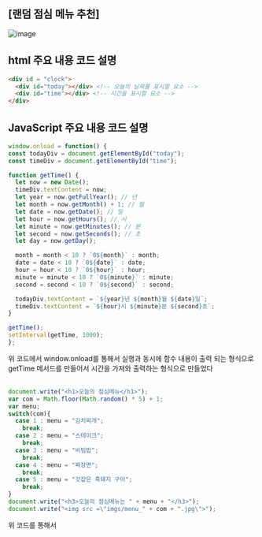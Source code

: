 ## [랜덤 점심 메뉴 추천]
![image](https://github.com/Qnd1101/lunch_menu_recommend/assets/107795830/7032f45c-1e73-4d21-a299-9af7d884b51c)

## html 주요 내용 코드 설명
```html
<div id = "clock">
  <div id="today"></div> <!-- 오늘의 날짜를 표시할 요소 -->
  <div id="time"></div> <!-- 시간을 표시할 요소 -->
</div>
```

## JavaScript 주요 내용 코드 설명
```javascript
window.onload = function() {
const todayDiv = document.getElementById("today");
const timeDiv = document.getElementById("time");

function getTime() {
  let now = new Date();
  timeDiv.textContent = now;
  let year = now.getFullYear(); // 년
  let month = now.getMonth() + 1; // 월
  let date = now.getDate(); // 일
  let hour = now.getHours(); // 시
  let minute = now.getMinutes(); // 분
  let second = now.getSeconds(); // 초
  let day = now.getDay();

  month = month < 10 ? `0${month}` : month;
  date = date < 10 ? `0${date}` : date;
  hour = hour < 10 ? `0${hour}` : hour;
  minute = minute < 10 ? `0${minute}` : minute;
  second = second < 10 ? `0${second}` : second;

  todayDiv.textContent = `${year}년 ${month}월 ${date}일`;
  timeDiv.textContent = `${hour}시 ${minute}분 ${second}초`;
}

getTime();
setInterval(getTime, 1000);
};
```
위 코드에서 window.onload를 통해서 실행과 동시에 함수 내용이 출력 되는 형식으로 <br>
getTime 메서드를 만들어서 시간을 가져와 출력하는 형식으로 만들었다
<br><br>
```javascript
document.write("<h1>오늘의 점심메뉴</h1>");
var com = Math.floor(Math.random() * 5) + 1;
var menu;
switch(com){
  case 1 : menu = "김치찌개";
    break;
  case 2 : menu = "스테이크";
    break;
  case 3 : menu = "비빔밥";
    break;
  case 4 : menu = "짜장면";
    break;
  case 5 : menu = "갓잡은 흑돼지 구이";
    break;
}
document.write("<h3>오늘의 점심메뉴는 " + menu + "</h3>");
document.write("<img src =\"imgs/menu_" + com + ".jpg\">");
```
위 코드를 통해서 
